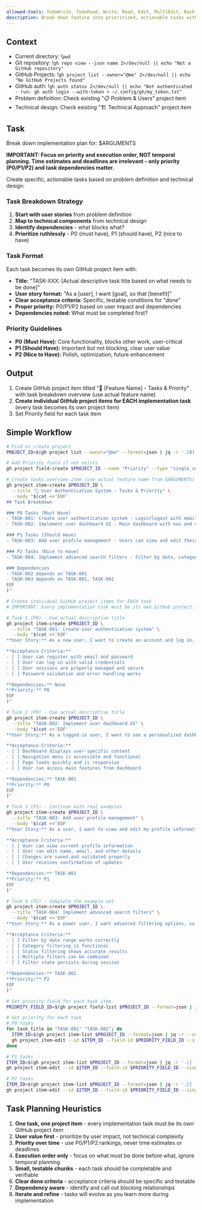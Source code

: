 ```yaml
---
allowed-tools: TodoWrite, TodoRead, Write, Read, Edit, MultiEdit, Bash(git *), Bash(gh *), Glob, Grep, LS, WebFetch, WebSearch, Task, mcp__codeloops__*
description: Break down feature into prioritized, actionable tasks with dependencies
---
```


## Context

- Current directory: !`pwd`
- Git repository: !`gh repo view --json name 2>/dev/null || echo "Not a GitHub repository"`
- GitHub Projects: !`gh project list --owner="@me" 2>/dev/null || echo "No GitHub Projects found"`
- GitHub auth: !`gh auth status 2>/dev/null || echo "Not authenticated - run: gh auth login --with-token < ~/.config/gh/my_token.txt"`
- Problem definition: Check existing "📋 Problem & Users" project item
- Technical design: Check existing "🏗️ Technical Approach" project item

## Task

Break down implementation plan for: $ARGUMENTS

**IMPORTANT: Focus on priority and execution order, NOT temporal planning. Time estimates and deadlines are irrelevant - only priority (P0/P1/P2) and task dependencies matter.**

Create specific, actionable tasks based on problem definition and technical design:

### Task Breakdown Strategy
1. **Start with user stories** from problem definition
2. **Map to technical components** from technical design  
3. **Identify dependencies** - what blocks what?
4. **Prioritize ruthlessly** - P0 (must have), P1 (should have), P2 (nice to have)

### Task Format
Each task becomes its own GitHub project item with:
- **Title:** "TASK-XXX: [Actual descriptive task title based on what needs to be done]"
- **User story format:** "As a [user], I want [goal], so that [benefit]"
- **Clear acceptance criteria:** Specific, testable conditions for "done"
- **Proper priority:** P0/P1/P2 based on user impact and dependencies
- **Dependencies noted:** What must be completed first?

### Priority Guidelines
- **P0 (Must Have):** Core functionality, blocks other work, user-critical
- **P1 (Should Have):** Important but not blocking, clear user value
- **P2 (Nice to Have):** Polish, optimization, future enhancement

## Output

1. Create GitHub project item titled "📝 [Feature Name] - Tasks & Priority" with task breakdown overview (use actual feature name)
2. **Create individual GitHub project items for EACH implementation task** (every task becomes its own project item)
3. Set Priority field for each task item

## Simple Workflow

```bash
# Find or create project  
PROJECT_ID=$(gh project list --owner="@me" --format=json | jq -r '.[0].id' 2>/dev/null)

# Add Priority field if not exists
gh project field-create $PROJECT_ID --name "Priority" --type "single_select" --options "P0,P1,P2" 2>/dev/null || true

# Create tasks overview item (use actual feature name from $ARGUMENTS)
gh project item-create $PROJECT_ID \
  --title "📝 User Authentication System - Tasks & Priority" \
  --body "$(cat <<'EOF'
## Task Breakdown

### P0 Tasks (Must Have)
- TASK-001: Create user authentication system - Login/logout with email/password
- TASK-002: Implement user dashboard UI - Main dashboard with nav and content areas

### P1 Tasks (Should Have)  
- TASK-003: Add user profile management - Users can view and edit their profile

### P2 Tasks (Nice to Have)
- TASK-004: Implement advanced search filters - Filter by date, category, status

### Dependencies
- TASK-002 depends on TASK-001
- TASK-003 depends on TASK-001, TASK-002
EOF
)"

# Create individual GitHub project items for EACH task
# IMPORTANT: Every implementation task must be its own GitHub project item

# Task 1 (P0) - Use actual descriptive title
gh project item-create $PROJECT_ID \
  --title "TASK-001: Create user authentication system" \
  --body "$(cat <<'EOF'
**User Story:** As a new user, I want to create an account and log in, so that I can access the application securely

**Acceptance Criteria:**
- [ ] User can register with email and password
- [ ] User can log in with valid credentials
- [ ] User sessions are properly managed and secure
- [ ] Password validation and error handling works

**Dependencies:** None
**Priority:** P0
EOF
)"

# Task 2 (P0) - Use actual descriptive title
gh project item-create $PROJECT_ID \
  --title "TASK-002: Implement user dashboard UI" \
  --body "$(cat <<'EOF'
**User Story:** As a logged-in user, I want to see a personalized dashboard, so that I can quickly access key features and information

**Acceptance Criteria:**
- [ ] Dashboard displays user-specific content
- [ ] Navigation menu is accessible and functional  
- [ ] Page loads quickly and is responsive
- [ ] User can access main features from dashboard

**Dependencies:** TASK-001
**Priority:** P0
EOF
)"

# Task 3 (P1) - Continue with real examples
gh project item-create $PROJECT_ID \
  --title "TASK-003: Add user profile management" \
  --body "$(cat <<'EOF'
**User Story:** As a user, I want to view and edit my profile information, so that I can keep my account details current

**Acceptance Criteria:**
- [ ] User can view current profile information
- [ ] User can edit name, email, and other details
- [ ] Changes are saved and validated properly
- [ ] User receives confirmation of updates

**Dependencies:** TASK-001
**Priority:** P1
EOF
)"

# Task 4 (P2) - Complete the example set
gh project item-create $PROJECT_ID \
  --title "TASK-004: Implement advanced search filters" \
  --body "$(cat <<'EOF'
**User Story:** As a power user, I want advanced filtering options, so that I can quickly find specific content

**Acceptance Criteria:**
- [ ] Filter by date range works correctly
- [ ] Category filtering is functional
- [ ] Status filtering shows accurate results
- [ ] Multiple filters can be combined
- [ ] Filter state persists during session

**Dependencies:** TASK-002
**Priority:** P2
EOF
)"

# Set priority field for each task item
PRIORITY_FIELD_ID=$(gh project field-list $PROJECT_ID --format=json | jq -r '.[] | select(.name=="Priority") | .id')

# Set priority for each task
# P0 tasks
for task_title in "TASK-001" "TASK-002"; do
  ITEM_ID=$(gh project item-list $PROJECT_ID --format=json | jq -r --arg title "$task_title" '.[] | select(.title | contains($title)) | .id')
  gh project item-edit --id $ITEM_ID --field-id $PRIORITY_FIELD_ID --single-select-option-id "P0"
done

# P1 tasks  
ITEM_ID=$(gh project item-list $PROJECT_ID --format=json | jq -r '.[] | select(.title | contains("TASK-003")) | .id')
gh project item-edit --id $ITEM_ID --field-id $PRIORITY_FIELD_ID --single-select-option-id "P1"

# P2 tasks
ITEM_ID=$(gh project item-list $PROJECT_ID --format=json | jq -r '.[] | select(.title | contains("TASK-004")) | .id')
gh project item-edit --id $ITEM_ID --field-id $PRIORITY_FIELD_ID --single-select-option-id "P2"
```

## Task Planning Heuristics

1. **One task, one project item** - every implementation task must be its own GitHub project item
2. **User value first** - prioritize by user impact, not technical complexity
3. **Priority over time** - use P0/P1/P2 rankings, never time estimates or deadlines
4. **Execution order only** - focus on what must be done before what, ignore temporal planning
5. **Small, testable chunks** - each task should be completable and verifiable
6. **Clear done criteria** - acceptance criteria should be specific and testable
7. **Dependency aware** - identify and call out blocking relationships
8. **Iterate and refine** - tasks will evolve as you learn more during implementation